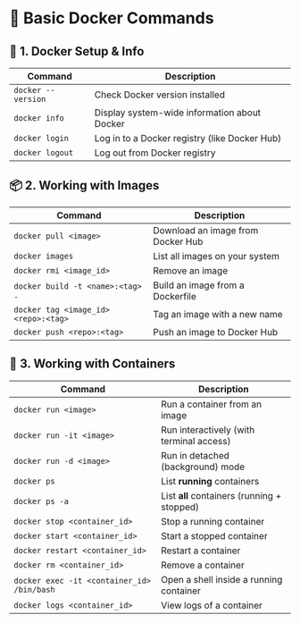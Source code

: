 # 🐳 Basic Docker Commands

## 🧱 1. Docker Setup & Info

| Command            | Description                                   |
| ------------------ | --------------------------------------------- |
| `docker --version` | Check Docker version installed                |
| `docker info`      | Display system-wide information about Docker  |
| `docker login`     | Log in to a Docker registry (like Docker Hub) |
| `docker logout`    | Log out from Docker registry                  |

## 📦 2. Working with Images

| Command                              | Description                       |
| ------------------------------------ | --------------------------------- |
| `docker pull <image>`                | Download an image from Docker Hub |
| `docker images`                      | List all images on your system    |
| `docker rmi <image_id>`              | Remove an image                   |
| `docker build -t <name>:<tag> .`     | Build an image from a Dockerfile  |
| `docker tag <image_id> <repo>:<tag>` | Tag an image with a new name      |
| `docker push <repo>:<tag>`           | Push an image to Docker Hub       |

## 🚀 3. Working with Containers

| Command                                    | Description                                 |
| ------------------------------------------ | ------------------------------------------- |
| `docker run <image>`                       | Run a container from an image               |
| `docker run -it <image>`                   | Run interactively (with terminal access)    |
| `docker run -d <image>`                    | Run in detached (background) mode           |
| `docker ps`                                | List **running** containers                 |
| `docker ps -a`                             | List **all** containers (running + stopped) |
| `docker stop <container_id>`               | Stop a running container                    |
| `docker start <container_id>`              | Start a stopped container                   |
| `docker restart <container_id>`            | Restart a container                         |
| `docker rm <container_id>`                 | Remove a container                          |
| `docker exec -it <container_id> /bin/bash` | Open a shell inside a running container     |
| `docker logs <container_id>`               | View logs of a container                    |
